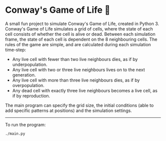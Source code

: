 # Conway's Game of Life :feet:

A small fun project to simulate Conway's Game of Life, created in Python 3. Conway's Game of Life simulates a grid of cells, where the state of each cell consists of whether the cell is alive or dead. Between each simulation frame, the state of each cell is dependent on the 8 neighbouring cells. The rules of the game are simple, and are calculated during each simulation time-step:

- Any live cell with fewer than two live neighbours dies, as if by underpopulation.
- Any live cell with two or three live neighbours lives on to the next generation.
- Any live cell with more than three live neighbours dies, as if by overpopulation.
- Any dead cell with exactly three live neighbours becomes a live cell, as if by reproduction.

The main program can specify the grid size, the initial conditions (able to add specific patterns at positions) and the simulation settings.

---

To run the program:

```
./main.py
```

